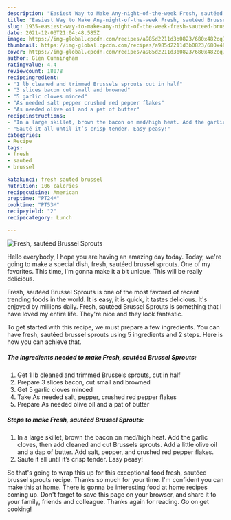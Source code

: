 ```yaml
---
description: "Easiest Way to Make Any-night-of-the-week Fresh, sautéed Brussel Sprouts"
title: "Easiest Way to Make Any-night-of-the-week Fresh, sautéed Brussel Sprouts"
slug: 1935-easiest-way-to-make-any-night-of-the-week-fresh-sauteed-brussel-sprouts
date: 2021-12-03T21:04:48.585Z
image: https://img-global.cpcdn.com/recipes/a985d2211d3b0823/680x482cq70/fresh-sauteed-brussel-sprouts-recipe-main-photo.jpg
thumbnail: https://img-global.cpcdn.com/recipes/a985d2211d3b0823/680x482cq70/fresh-sauteed-brussel-sprouts-recipe-main-photo.jpg
cover: https://img-global.cpcdn.com/recipes/a985d2211d3b0823/680x482cq70/fresh-sauteed-brussel-sprouts-recipe-main-photo.jpg
author: Glen Cunningham
ratingvalue: 4.4
reviewcount: 18078
recipeingredient:
- "1 lb cleaned and trimmed Brussels sprouts cut in half"
- "3 slices bacon cut small and browned"
- "5 garlic cloves minced"
- "As needed salt pepper crushed red pepper flakes"
- "As needed olive oil and a pat of butter"
recipeinstructions:
- "In a large skillet, brown the bacon on med/high heat. Add the garlic cloves, then add cleaned and cut Brussels sprouts. Add a little olive oil and a dap of butter. Add salt, pepper, and crushed red pepper flakes."
- "Sauté it all until it’s crisp tender. Easy peasy!"
categories:
- Recipe
tags:
- fresh
- sauted
- brussel

katakunci: fresh sauted brussel 
nutrition: 106 calories
recipecuisine: American
preptime: "PT24M"
cooktime: "PT53M"
recipeyield: "2"
recipecategory: Lunch

---
```



![Fresh, sautéed Brussel Sprouts](https://img-global.cpcdn.com/recipes/a985d2211d3b0823/680x482cq70/fresh-sauteed-brussel-sprouts-recipe-main-photo.jpg)

Hello everybody, I hope you are having an amazing day today. Today, we're going to make a special dish, fresh, sautéed brussel sprouts. One of my favorites. This time, I'm gonna make it a bit unique. This will be really delicious.



Fresh, sautéed Brussel Sprouts is one of the most favored of recent trending foods in the world. It is easy, it is quick, it tastes delicious. It's enjoyed by millions daily. Fresh, sautéed Brussel Sprouts is something that I have loved my entire life. They're nice and they look fantastic.


To get started with this recipe, we must prepare a few ingredients. You can have fresh, sautéed brussel sprouts using 5 ingredients and 2 steps. Here is how you can achieve that.

<!--inarticleads1-->

##### The ingredients needed to make Fresh, sautéed Brussel Sprouts:

1. Get 1 lb cleaned and trimmed Brussels sprouts, cut in half
1. Prepare 3 slices bacon, cut small and browned
1. Get 5 garlic cloves minced
1. Take As needed salt, pepper, crushed red pepper flakes
1. Prepare As needed olive oil and a pat of butter




<!--inarticleads2-->

##### Steps to make Fresh, sautéed Brussel Sprouts:

1. In a large skillet, brown the bacon on med/high heat. Add the garlic cloves, then add cleaned and cut Brussels sprouts. Add a little olive oil and a dap of butter. Add salt, pepper, and crushed red pepper flakes.
1. Sauté it all until it’s crisp tender. Easy peasy!




So that's going to wrap this up for this exceptional food fresh, sautéed brussel sprouts recipe. Thanks so much for your time. I'm confident you can make this at home. There is gonna be interesting food at home recipes coming up. Don't forget to save this page on your browser, and share it to your family, friends and colleague. Thanks again for reading. Go on get cooking!
